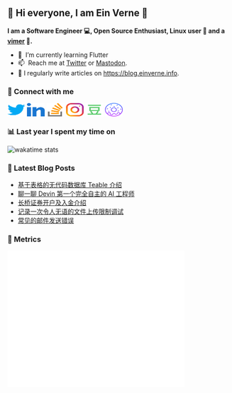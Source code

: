 ## 👋 Hi everyone, I am Ein Verne 👋

**I am a Software Engineer 💻, Open Source Enthusiast, Linux user :penguin: and a [vimer](https://github.com/einverne/dotfiles) :man:.**

- 🌱 &nbsp;I’m currently learning Flutter
- 📫 &nbsp;Reach me at [Twitter](https://twitter.com/einverne) or <a rel="me" href="https://m.einverne.info/@einverne">Mastodon</a>.
- 📝 I regularly write articles on <https://blog.einverne.info>.


### 🔗 Connect with me
<a href="https://twitter.com/einverne" target="_blank"><img align="center" src="images/twitter.svg" alt="twitter einverne" height="30" width="40" /></a>
<a href="https://linkedin.com/in/einverne" target="_blank"><img align="center" src="images/linked-in-alt.svg" alt="linkedin einverne" height="30" width="40" /></a>
<a href="https://stackoverflow.com/users/1820217/einverne" target="_blank"><img align="center" src="images/stack-overflow.svg" alt="stackoverflow einverne" height="30" width="40" /></a>
<a href="https://instagram.com/einverne" target="_blank"><img align="center" src="images/instagram.svg" alt="instagram einverne" height="30" width="40" /></a>
<a href="https://www.douban.com/people/einverne" target="_blank"><img align="center" src="images/douban.svg" alt="douban einverne" height="30" width="40" /></a>
<a href="https://homer.einverne.info" target="_blank"><img align="center" src="images/homer.svg" alt="einverne online services" height="30" width="40" /></a>

### 📊 Last year I spent my time on

![wakatime stats](https://github-readme-stats.vercel.app/api/wakatime?username=einverne&api_domain=wakapi.einverne.info&hide_title=true&hide_border=true&langs_count=18&bg_color=00000000&text_color=777&layout=compact)

### 📕 Latest Blog Posts
<!-- BLOG-POST-LIST:START -->
- [基于表格的无代码数据库 Teable 介绍](https://einverne.github.io/post/2024/03/teable-introduction.html)
- [聊一聊 Devin 第一个完全自主的 AI 工程师](https://einverne.github.io/post/2024/03/devin-first-ai-software-engineer.html)
- [长桥证券开户及入金介绍](https://einverne.github.io/post/2024/03/longbridge.html)
- [记录一次令人无语的文件上传限制调试](https://einverne.github.io/post/2024/03/hestiacp-wordpress-file-limit-cloudflare-100mb.html)
- [常见的邮件发送错误](https://einverne.github.io/post/2024/03/common-email-error.html)
<!-- BLOG-POST-LIST:END -->

### 👻 Metrics
<img align="left" src="/metrics.base.svg" alt="Metrics" width="400">
